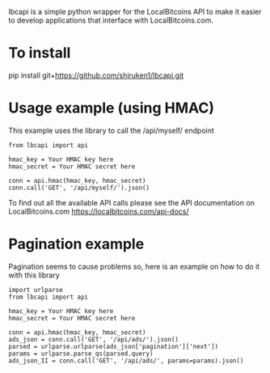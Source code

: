 lbcapi is a simple python wrapper for the LocalBitcoins API to make it easier to develop applications that interface with LocalBitcoins.com.

To install
==========
pip install git+https://github.com/shiruken1/lbcapi.git

Usage example (using HMAC)
============
This example uses the library to call the /api/myself/ endpoint

```
from lbcapi import api

hmac_key = Your HMAC key here
hmac_secret = Your HMAC secret here

conn = api.hmac(hmac_key, hmac_secret)
conn.call('GET', '/api/myself/').json()
```

To find out all the available API calls please see the API documentation on LocalBitcoins.com
https://localbitcoins.com/api-docs/

Pagination example
============
Pagination seems to cause problems so, here is an example on how to do it with this library
```
import urlparse
from lbcapi import api

hmac_key = Your HMAC key here
hmac_secret = Your HMAC secret here

conn = api.hmac(hmac_key, hmac_secret)
ads_json = conn.call('GET', '/api/ads/').json()
parsed = urlparse.urlparse(ads_json['pagination']['next'])
params = urlparse.parse_qs(parsed.query)
ads_json_II = conn.call('GET', '/api/ads/', params=params).json()

```


